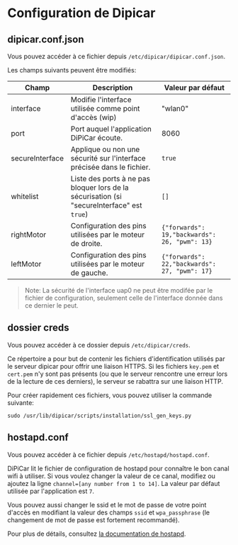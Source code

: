 # Configuration de Dipicar

  
## dipicar.conf.json
Vous pouvez accéder à ce fichier depuis `/etc/dipicar/dipicar.conf.json`.

Les champs suivants peuvent être modifiés:

| Champ | Description | Valeur par défaut |
|--|--|--|
| interface | Modifie l'interface utilisée comme point d'accès (wip) | "wlan0"  |
| port | Port auquel l'application DiPiCar écoute. | 8060 |
| secureInterface | Applique ou non une sécurité sur l'interface précisée dans le fichier. | `true` |
| whitelist | Liste des ports à ne pas bloquer lors de la sécurisation (si "secureInterface" est `true`)  | `[]` |
| rightMotor | Configuration des pins utilisées par le moteur de droite. |`{"forwards": 19,"backwards": 26, "pwm": 13}` |
| leftMotor | Configuration des pins utilisées par le moteur de gauche. |`{"forwards": 22,"backwards": 27, "pwm": 17}` |

>Note: La sécurité de l'interface uap0 ne peut être modifée par le fichier de configuration, seulement celle de l'interface donnée dans ce dernier le peut. 

## dossier creds
Vous pouvez accéder à ce dossier depuis `/etc/dipicar/creds`.

Ce répertoire a pour but de contenir les fichiers d'identification utilisés par le serveur dipicar pour offrir une liaison HTTPS. Si les fichiers `key.pem` et `cert.pem` n'y sont pas présents (ou que le serveur rencontre une erreur lors de la lecture de ces derniers), le serveur se rabattra sur une liaison HTTP.

Pour créer rapidement ces fichiers, vous pouvez utiliser la commande suivante:

```
sudo /usr/lib/dipicar/scripts/installation/ssl_gen_keys.py
```

## hostapd.conf
Vous pouvez accéder à ce fichier depuis `/etc/hostapd/hostapd.conf`.

DiPiCar lit le fichier de configuration de hostapd pour connaître le bon canal wifi à utiliser. Si vous voulez changer la valeur de ce canal, modifiez ou ajoutez la ligne `channel=[any number from 1 to 14]`. La valeur par défaut utilisée par l'application est `7`.

Vous pouvez aussi changer le ssid et le mot de passe de votre point d'accès en modifiant la valeur des champs `ssid` et `wpa_passphrase` (le changement de mot de passe est fortement recommandé).

Pour plus de détails, consultez [la documentation de hostapd](https://doc.ubuntu-fr.org/hostapd).